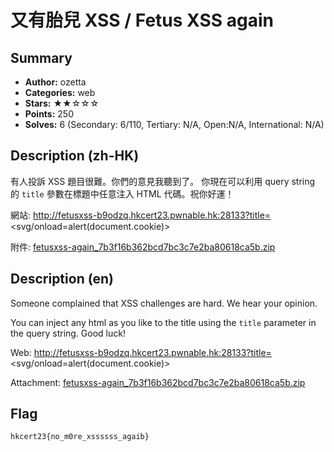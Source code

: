 又有胎兒 XSS / Fetus XSS again
===

## Summary
* **Author:** ozetta
* **Categories:** web
* **Stars:** ★★☆☆☆
* **Points:** 250
* **Solves:** 6 (Secondary: 6/110, Tertiary: N/A, Open:N/A, International: N/A)

## Description (zh-HK)

有人投訴 XSS 題目很難。你們的意見我聽到了。
你現在可以利用 query string 的 `title` 參數在標題中任意注入 HTML 代碼。祝你好運！

網站: http://fetusxss-b9odzq.hkcert23.pwnable.hk:28133?title=<svg/onload=alert(document.cookie)>

附件: [fetusxss-again_7b3f16b362bcd7bc3c7e2ba80618ca5b.zip](https://github.com/blackb6a/hkcert-ctf-2022-challenges/releases/download/v1.0.0/fetusxss-again_7b3f16b362bcd7bc3c7e2ba80618ca5b.zip)

## Description (en)

Someone complained that XSS challenges are hard. We hear your opinion.

You can inject any html as you like to the title using the `title` parameter in the query string. Good luck!

Web: http://fetusxss-b9odzq.hkcert23.pwnable.hk:28133?title=<svg/onload=alert(document.cookie)>

Attachment: [fetusxss-again_7b3f16b362bcd7bc3c7e2ba80618ca5b.zip](https://github.com/blackb6a/hkcert-ctf-2022-challenges/releases/download/v1.0.0/fetusxss-again_7b3f16b362bcd7bc3c7e2ba80618ca5b.zip)

## Flag

```
hkcert23{no_m0re_xssssss_agaib}
```


